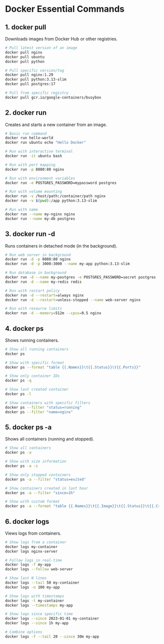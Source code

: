 # Docker Essential Commands

## 1. docker pull
Downloads images from Docker Hub or other registries.

```bash
# Pull latest version of an image
docker pull nginx
docker pull ubuntu
docker pull python

# Pull specific version/tag
docker pull nginx:1.29
docker pull python:3.13-slim
docker pull postgres:17

# Pull from specific registry
docker pull gcr.io/google-containers/busybox
```

## 2. docker run
Creates and starts a new container from an image.

```bash
# Basic run command
docker run hello-world
docker run ubuntu echo "Hello Docker"

# Run with interactive terminal
docker run -it ubuntu bash

# Run with port mapping
docker run -p 8080:80 nginx

# Run with environment variables
docker run -e POSTGRES_PASSWORD=mypassword postgres

# Run with volume mounting
docker run -v /host/path:/container/path nginx
docker run -v $(pwd):/app python:3.13-slim

# Run with name
docker run --name my-nginx nginx
docker run --name my-db postgres
```

## 3. docker run -d
Runs containers in detached mode (in the background).

```bash
# Run web server in background
docker run -d -p 8080:80 nginx
docker run -d -p 3000:3000 --name my-app python:3.13-slim

# Run database in background
docker run -d --name my-postgres -e POSTGRES_PASSWORD=secret postgres
docker run -d --name my-redis redis

# Run with restart policy
docker run -d --restart=always nginx
docker run -d --restart=unless-stopped --name web-server nginx

# Run with resource limits
docker run -d --memory=512m --cpus=0.5 nginx
```

## 4. docker ps
Shows running containers.

```bash
# Show all running containers
docker ps

# Show with specific format
docker ps --format "table {{.Names}}\t{{.Status}}\t{{.Ports}}"

# Show only container IDs
docker ps -q

# Show last created container
docker ps -l

# Show containers with specific filters
docker ps --filter "status=running"
docker ps --filter "name=nginx"
```

## 5. docker ps -a
Shows all containers (running and stopped).

```bash
# Show all containers
docker ps -a

# Show with size information
docker ps -a -s

# Show only stopped containers
docker ps -a --filter "status=exited"

# Show containers created in last hour
docker ps -a --filter "since=1h"

# Show with custom format
docker ps -a --format "table {{.Names}}\t{{.Image}}\t{{.Status}}\t{{.CreatedAt}}"
```

## 6. docker logs
Views logs from containers.

```bash
# Show logs from a container
docker logs my-container
docker logs nginx-server

# Follow logs in real-time
docker logs -f my-app
docker logs --follow web-server

# Show last N lines
docker logs --tail 50 my-container
docker logs -n 100 my-app

# Show logs with timestamps
docker logs -t my-container
docker logs --timestamps my-app

# Show logs since specific time
docker logs --since 2023-01-01 my-container
docker logs --since 1h my-app

# Combine options
docker logs -f --tail 20 --since 30m my-app
```
